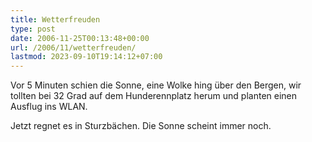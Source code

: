 ```yaml
---
title: Wetterfreuden
type: post
date: 2006-11-25T00:13:48+00:00
url: /2006/11/wetterfreuden/
lastmod: 2023-09-10T19:14:12+07:00
---
```

Vor 5 Minuten schien die Sonne, eine Wolke hing über den Bergen, wir tollten bei 32 Grad auf dem Hunderennplatz herum und planten einen Ausflug ins WLAN.

Jetzt regnet es in Sturzbächen. Die Sonne scheint immer noch.
